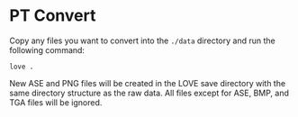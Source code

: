 # PT Convert

Copy any files you want to convert into the `./data` directory and run the following command:

`love .`

New ASE and PNG files will be created in the LOVE save directory with the same directory structure as the raw data. All files except for ASE, BMP, and TGA files will be ignored.
